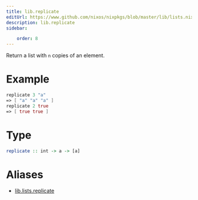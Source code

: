 ```yaml
---
title: lib.replicate
editUrl: https://www.github.com/nixos/nixpkgs/blob/master/lib/lists.nix#L531C15
description: lib.replicate
sidebar:

    order: 8
---
```


Return a list with `n` copies of an element.

# Example

```nix
replicate 3 "a"
=> [ "a" "a" "a" ]
replicate 2 true
=> [ true true ]
```

# Type

```haskell
replicate :: int -> a -> [a]
```


# Aliases

- [lib.lists.replicate](/nix-doc-comments/reference/lib/lists/lib-lists-replicate)



